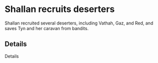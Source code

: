 # Shallan recruits deserters
Shallan recruited several deserters, including Vathah, Gaz, and Red, and saves Tyn and her caravan from bandits.

## Details
Details

